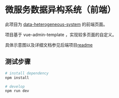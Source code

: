 # 微服务数据异构系统（前端）

此项目为 [data-heterogeneous-system](https://github.com/delta-qin/data-heterogeneous-system) 的前端页面。

项目基于 vue-admin-template ，实现较多页面的自定义。

具体示意图以及详细文档参见后端项目[readme](https://github.com/delta-qin/data-heterogeneous-system/blob/main/README.md)

## 测试步骤

```bash
# install dependency
npm install

# develop
npm run dev
```


